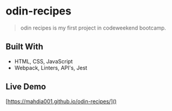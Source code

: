 # odin-recipes
> odin recipes is my first project in codeweekend bootcamp.


## Built With

- HTML, CSS, JavaScript
- Webpack, Linters, API's, Jest

## Live Demo

[https://mahdia001.github.io/odin-recipes/]()

